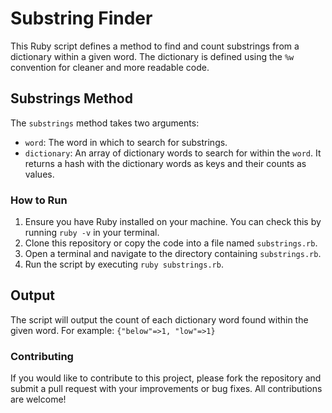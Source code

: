 # Substring Finder

This Ruby script defines a method to find and count substrings from a dictionary within a given word. The dictionary is defined using the `%w` convention for cleaner and more readable code.

## Substrings Method

The `substrings` method takes two arguments:
- `word`: The word in which to search for substrings.
- `dictionary`: An array of dictionary words to search for within the `word`.
It returns a hash with the dictionary words as keys and their counts as values.

### How to Run
1. Ensure you have Ruby installed on your machine. You can check this by running `ruby -v` in your terminal.
2. Clone this repository or copy the code into a file named `substrings.rb`.
3. Open a terminal and navigate to the directory containing `substrings.rb`.
4. Run the script by executing `ruby substrings.rb`.

## Output
The script will output the count of each dictionary word found within the given word. For example:
`{"below"=>1, "low"=>1}`

### Contributing
If you would like to contribute to this project, please fork the repository and submit a pull request with your improvements or bug fixes. All contributions are welcome!

